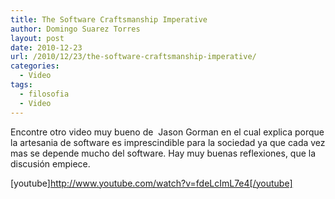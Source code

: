 ```yaml
---
title: The Software Craftsmanship Imperative
author: Domingo Suarez Torres
layout: post
date: 2010-12-23
url: /2010/12/23/the-software-craftsmanship-imperative/
categories:
  - Video
tags:
  - filosofia
  - Video
---
```

Encontre otro video muy bueno de  Jason Gorman en el cual explica porque la artesania de software es imprescindible para la sociedad ya que cada vez mas se depende mucho del software. Hay muy buenas reflexiones, que la discusión empiece.

[youtube]http://www.youtube.com/watch?v=fdeLcImL7e4[/youtube]

<div id="wp_fb_like_button" style="margin:5px 0;float:none;height:100px;">
  <fb:like href="http://artesanos.de/software/2010/12/23/the-software-craftsmanship-imperative/" send="false" layout="like" width="450" show_faces="true" font="arial" action="" colorscheme="light"></fb:like>
</div>